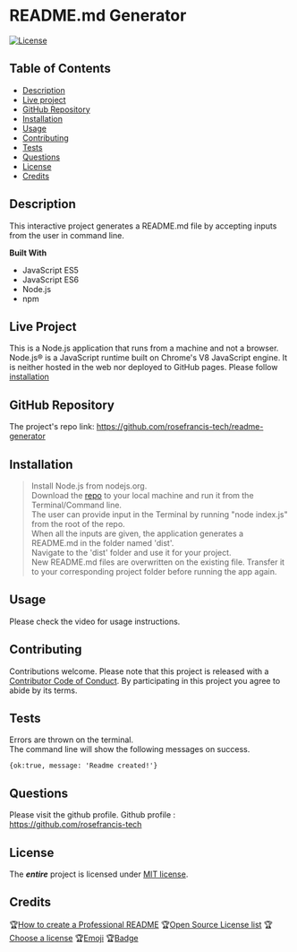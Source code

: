 
# README.md Generator
   
[![License](https://img.shields.io/badge/License-MIT-yellow)](https://choosealicense.com/licenses/mit/) 
    
## Table of Contents
* [Description](#Description)
* [Live project](#Live-project)
* [GitHub Repository](#GitHub-Repository)
* [Installation](#Installation)
* [Usage](#Usage)
* [Contributing](#Contributing)
* [Tests](#Tests)
* [Questions](#Questions)
* [License](#License)
* [Credits](#Credits)

## Description 
This interactive project generates a README.md file by accepting inputs from the user in command line.

**Built With**
* JavaScript ES5  
* JavaScript ES6  
* Node.js  
* npm

## Live Project
This is a Node.js application that runs from a machine and not a browser. Node.js® is a JavaScript runtime built on Chrome's V8 JavaScript engine. It is neither hosted in the web nor deployed to GitHub pages. Please follow [installation](#Installation)

## GitHub Repository
The project's repo link: https://github.com/rosefrancis-tech/readme-generator

## Installation
>   Install Node.js from nodejs.org.  
>   Download the [repo](https://github.com/rosefrancis-tech/readme-generator) to your local machine and run it from the Terminal/Command line.  
>   The user can provide input in the Terminal by running "node index.js" from the root of the repo.  
>   When all the inputs are given, the application generates a README.md in the folder named 'dist'.  
>   Navigate to the 'dist' folder and use it for your project.  
>   New README.md files are overwritten on the existing file. Transfer it to your corresponding project folder before running the app again.

## Usage
Please check the video for usage instructions.

## Contributing
Contributions welcome.
Please note that this project is released with a [Contributor Code of Conduct](https://www.contributor-covenant.org/version/2/0/code_of_conduct/ "contributor-covenant.org"). By participating in this project you agree to abide by its terms.

## Tests
Errors are thrown on the terminal.  
The command line will show the following messages on success.  

    {ok:true, message: 'Readme created!'}

## Questions
Please visit the github profile.
Github profile : https://github.com/rosefrancis-tech

## License   
The ***entire*** project is licensed under [MIT license](https://choosealicense.com/licenses/mit/).      
        
## Credits  
:trophy:[How to create a Professional README](./readme-guide.md)
:trophy:[Open Source License list](https://opensource.org/licenses/alphabetical)
:trophy:[Choose a license](https://choosealicense.com/)
:trophy:[Emoji](https://github.com/ikatyang/emoji-cheat-sheet/blob/master/README.md)
:trophy:[Badge](https://img.shields.io)
